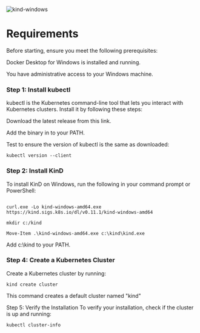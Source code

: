 
![kind-windows](https://github.com/SushantOps/Installation_scripts/assets/109059766/68fb0ce8-8aec-4239-8489-a459ca5d2dae)

# Requirements
Before starting, ensure you meet the following prerequisites:

Docker Desktop for Windows is installed and running.

You have administrative access to your Windows machine.

### Step 1: Install kubectl
kubectl is the Kubernetes command-line tool that lets you interact with Kubernetes clusters. Install it by following these steps:

Download the latest release from this link.

Add the binary in to your PATH.

Test to ensure the version of kubectl is the same as downloaded:
```
kubectl version --client
```


### Step 2: Install KinD
To install KinD on Windows, run the following in your command prompt or PowerShell:
```

curl.exe -Lo kind-windows-amd64.exe https://kind.sigs.k8s.io/dl/v0.11.1/kind-windows-amd64

mkdir c:/kind

Move-Item .\kind-windows-amd64.exe c:\kind\kind.exe
```
Add c:\kind to your PATH.


### Step 4: Create a Kubernetes Cluster
Create a Kubernetes cluster by running:
```
kind create cluster
```

This command creates a default cluster named "kind"


Step 5: Verify the Installation
To verify your installation, check if the cluster is up and running:
```
kubectl cluster-info
```




